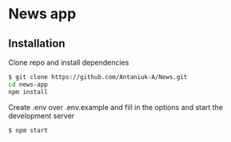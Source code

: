 # News app

## Installation

Clone repo and install dependencies

```bash
$ git clone https://github.com/Antaniuk-A/News.git
cd news-app
npm install
```

Create .env over .env.example and fill in the options and start the development server

```bash
$ npm start
```